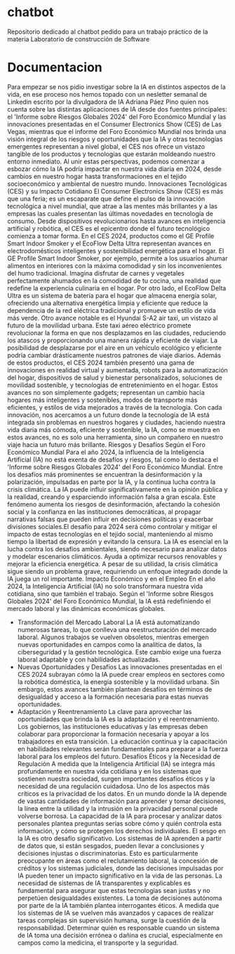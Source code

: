 # chatbot
Repositorio dedicado al chatbot pedido para un trabajo práctico de la materia Laboratorio de construcción de Software

# Documentacion

Para empezar se nos pidio investigar sobre la IA en distintos aspectos de la vida, en ese proceso nos hemos topado con un nesletter semanal de Linkedin escrito por la divulgadora de IA Adriana Páez Pino quien nos cuenta sobre las distintas aplicaciones de IA desde dos fuentes principales: el 'Informe sobre Riesgos Globales 2024' del Foro Económico Mundial y las innovaciones presentadas en el Consumer Electronics Show (CES) de Las Vegas, mientras que el informe del Foro Económico Mundial nos brinda una visión integral de los riesgos y oportunidades que la IA y otras tecnologías emergentes representan a nivel global, el CES nos ofrece un vistazo tangible de los productos y tecnologías que estarán moldeando nuestro entorno inmediato. Al unir estas perspectivas, podemos comenzar a esbozar cómo la IA podría impactar en nuestra vida diaria en 2024, desde cambios en nuestro hogar hasta transformaciones en el tejido socioeconómico y ambiental de nuestro mundo.
 Innovaciones Tecnológicas (CES) y su Impacto Cotidiano
El Consumer Electronics Show (CES) es más que una feria; es un escaparate que define el pulso de la innovación tecnológica a nivel mundial, que atrae a las mentes más brillantes y a las empresas las cuales presentan las últimas novedades en tecnología de consumo. Desde dispositivos revolucionarios hasta avances en inteligencia artificial y robótica, el CES es el epicentro donde el futuro tecnológico comienza a tomar forma.
 En el CES 2024, productos como el GE Profile Smart Indoor Smoker y el EcoFlow Delta Ultra representan avances en electrodomésticos inteligentes y sostenibilidad energética para el hogar. El GE Profile Smart Indoor Smoker, por ejemplo, permite a los usuarios ahumar alimentos en interiores con la máxima comodidad y sin los inconvenientes del humo tradicional. Imagina disfrutar de carnes y vegetales perfectamente ahumados en la comodidad de tu cocina, una realidad que redefine la experiencia culinaria en el hogar.
 Por otro lado, el EcoFlow Delta Ultra es un sistema de batería para el hogar que almacena energía solar, ofreciendo una alternativa energética limpia y eficiente que reduce la dependencia de la red eléctrica tradicional y promueve un estilo de vida más verde.
 Otro avance notable es el Hyundai S-A2 air taxi, un vistazo al futuro de la movilidad urbana. Este taxi aéreo eléctrico promete revolucionar la forma en que nos desplazamos en las ciudades, reduciendo los atascos y proporcionando una manera rápida y eficiente de viajar. La posibilidad de desplazarse por el aire en un vehículo ecológico y eficiente podría cambiar drásticamente nuestros patrones de viaje diarios.
 Además de estos productos, el CES 2024 también presentó una gama de innovaciones en realidad virtual y aumentada, robots para la automatización del hogar, dispositivos de salud y bienestar personalizados, soluciones de movilidad sostenible, y tecnologías de entretenimiento en el hogar. Estos avances no son simplemente gadgets; representan un cambio hacia hogares más inteligentes y sostenibles, modos de transporte más eficientes, y estilos de vida mejorados a través de la tecnología.
 Con cada innovación, nos acercamos a un futuro donde la tecnología de IA está integrada sin problemas en nuestros hogares y ciudades, haciendo nuestra vida diaria más cómoda, eficiente y sostenible, la IA, como se muestra en estos avances, no es solo una herramienta, sino un compañero en nuestro viaje hacia un futuro más brillante.
 Riesgos y Desafíos Según el Foro Económico Mundial
Para el año 2024, la influencia de la Inteligencia Artificial (IA) no está exenta de desafíos y riesgos, tal como lo destaca el 'Informe sobre Riesgos Globales 2024' del Foro Económico Mundial. Entre los desafíos más prominentes se encuentran la desinformación y la polarización, impulsadas en parte por la IA, y la continua lucha contra la crisis climática.
 La IA puede influir significativamente en la opinión pública y la realidad, creando y esparciendo información falsa a gran escala. Este fenómeno aumenta los riesgos de desinformación, afectando la cohesión social y la confianza en las instituciones democráticas, al propagar narrativas falsas que pueden influir en decisiones políticas y exacerbar divisiones sociales.El desafío para 2024 será cómo controlar y mitigar el impacto de estas tecnologías en el tejido social, manteniendo al mismo tiempo la libertad de expresión y evitando la censura.
La IA es esencial en la lucha contra los desafíos ambientales, siendo necesario para analizar datos y modelar escenarios climáticos. Ayuda a optimizar recursos renovables y mejorar la eficiencia energética. A pesar de su utilidad, la crisis climática sigue siendo un problema grave, requiriendo un enfoque integrado donde la IA juega un rol importante.
 Impacto Económico y en el Empleo
 En el año 2024, la Inteligencia Artificial (IA) no solo transformara nuestra vida cotidiana, sino que también el trabajo. Según el 'Informe sobre Riesgos Globales 2024' del Foro Económico Mundial, la IA está redefiniendo el mercado laboral y las dinámicas económicas globales.
- Transformación del Mercado Laboral
La IA está automatizando numerosas tareas, lo que conlleva una reestructuración del mercado laboral. Algunos trabajos se vuelven obsoletos, mientras emergen nuevas oportunidades en campos como la analítica de datos, la ciberseguridad y la gestión tecnológica. Este cambio exige una fuerza laboral adaptable y con habilidades actualizadas.
- Nuevas Oportunidades y Desafíos
Las innovaciones presentadas en el CES 2024 subrayan cómo la IA puede crear empleos en sectores como la robótica doméstica, la energía sostenible y la movilidad urbana. Sin embargo, estos avances también plantean desafíos en términos de desigualdad y acceso a la formación necesaria para estas nuevas oportunidades.
- Adaptación y Reentrenamiento
La clave para aprovechar las oportunidades que brinda la IA es la adaptación y el reentrenamiento. Los gobiernos, las instituciones educativas y las empresas deben colaborar para proporcionar la formación necesaria y apoyar a los trabajadores en esta transición. La educación continua y la capacitación en habilidades relevantes serán fundamentales para preparar a la fuerza laboral para los empleos del futuro.
Desafíos Éticos y la Necesidad de Regulación
 A medida que la Inteligencia Artificial (IA) se integra más profundamente en nuestra vida cotidiana y en los sistemas que sostienen nuestra sociedad, surgen importantes desafíos éticos y la necesidad de una regulación cuidadosa. Uno de los aspectos más críticos es la privacidad de los datos. 
En un mundo donde la IA depende de vastas cantidades de información para aprender y tomar decisiones, la línea entre la utilidad y la intrusión en la privacidad personal puede volverse borrosa. La capacidad de la IA para procesar y analizar datos personales plantea preguntas serias sobre cómo y quién controla esta información, y cómo se protegen los derechos individuales.
El sesgo en la IA es otro desafío significativo. Los sistemas de IA aprenden a partir de datos que, si están sesgados, pueden llevar a conclusiones y decisiones injustas o discriminatorias. Esto es particularmente preocupante en áreas como el reclutamiento laboral, la concesión de créditos y los sistemas judiciales, donde las decisiones impulsadas por IA pueden tener un impacto significativo en la vida de las personas. La necesidad de sistemas de IA transparentes y explicables es fundamental para asegurar que estas tecnologías sean justas y no perpetúen desigualdades existentes.
 La toma de decisiones autónoma por parte de la IA también plantea interrogantes éticos. A medida que los sistemas de IA se vuelven más avanzados y capaces de realizar tareas complejas sin supervisión humana, surge la cuestión de la responsabilidad. Determinar quién es responsable cuando un sistema de IA toma una decisión errónea o dañina es crucial, especialmente en campos como la medicina, el transporte y la seguridad.
